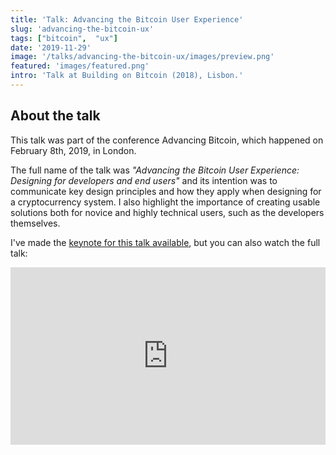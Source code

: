 ```yaml
---
title: 'Talk: Advancing the Bitcoin User Experience'
slug: 'advancing-the-bitcoin-ux'
tags: ["bitcoin",  "ux"]
date: '2019-11-29'
image: '/talks/advancing-the-bitcoin-ux/images/preview.png'
featured: 'images/featured.png'
intro: 'Talk at Building on Bitcoin (2018), Lisbon.'
---
```


## About the talk

This talk was part of the conference Advancing Bitcoin, which happened on February 8th, 2019, in London.

The full name of the talk was *"Advancing the Bitcoin User Experience: Designing for developers and end users"* and its intention was to communicate key design principles and how they apply when designing for a cryptocurrency system. I also highlight the importance of creating usable solutions both for novice and highly technical users, such as the developers themselves.

I've made the [keynote for this talk available](https://drive.google.com/file/d/1cmINRM49Z49LHZU0eWpOojUlfjzdyF1R/view?usp=sharing), but you can also watch the full talk:

<div style="padding:56.25% 0 0 0;position:relative;"><iframe src="https://player.vimeo.com/video/316635128" style="position:absolute;top:0;left:0;width:100%;height:100%;" frameborder="0" allow="autoplay; fullscreen" allowfullscreen></iframe></div><script src="https://player.vimeo.com/api/player.js"></script>